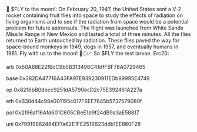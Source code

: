 🦋 $FLY to the moon!: On February 20, 1947, the United States sent a V-2 rocket containing fruit flies into space to study the effects of radiation on living organisms and to see if the radiation from space would be a potential problem for future astronauts. The flight was launched from White Sands Missile Range in New Mexico and lasted a total of three minutes. All the flies returned to Earth untouched by radiation. These flies paved the way for space-bound monkeys in 1949, dogs in 1957, and eventually humans in 1961. Fly with us to the moon!
🚀🌕📈 So $FLY the rest larvae.
Erc20: 

arb 0x50A88E22fBcC9b5B313496C41dfFBF78A0729465

base 0x382DA47716A43FA97E939230911EDb89995E4749

op 0x8216bB0dbcc9251dA5790ecD2c75E392461A227a

eth 0xB38d44c98e001195c017F6EF7645b5737579080f

pol 0x2196af16Afd601C605CBeE1d9f24dB9a3aE58817

uni 0x79919862484Ef7a62E1FE2519B23ddb1EE860F28
